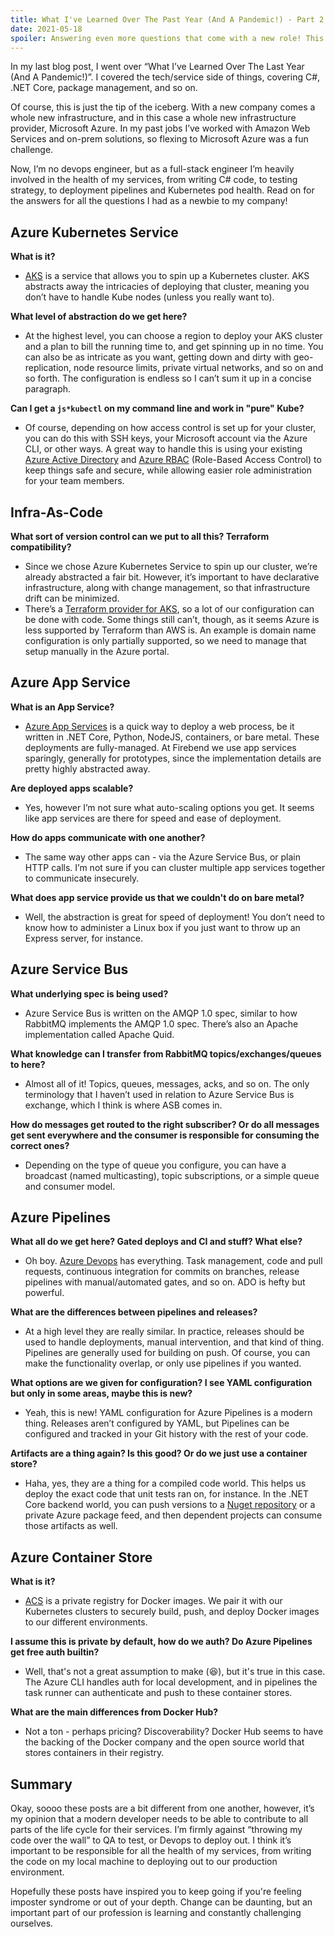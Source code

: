 ```yaml
---
title: What I've Learned Over The Past Year (And A Pandemic!) - Part 2 - Infrastructure
date: 2021-05-18
spoiler: Answering even more questions that come with a new role! This time, more questions about the infrastructure and "meta" programming side of things.
---
```


In my last blog post, I went over “What I’ve Learned Over The Last Year (And A Pandemic!)”. I covered the tech/service side of things, covering C#, .NET Core, package management, and so on.

Of course, this is just the tip of the iceberg. With a new company comes a whole new infrastructure, and in this case a whole new infrastructure provider, Microsoft Azure. In my past jobs I’ve worked with Amazon Web Services and on-prem solutions, so flexing to Microsoft Azure was a fun challenge.

Now, I’m no devops engineer, but as a full-stack engineer I’m heavily involved in the health of my services, from writing C# code, to testing strategy, to deployment pipelines and Kubernetes pod health. Read on for the answers for all the questions I had as a newbie to my company!

## Azure Kubernetes Service

**What is it?**

- [AKS](https://azure.microsoft.com/en-us/services/kubernetes-service/) is a service that allows you to spin up a Kubernetes cluster. AKS abstracts away the intricacies of deploying that cluster, meaning you don’t have to handle Kube nodes (unless you really want to).

**What level of abstraction do we get here?**

- At the highest level, you can choose a region to deploy your AKS cluster and a plan to bill the running time to, and get spinning up in no time. You can also be as intricate as you want, getting down and dirty with geo-replication, node resource limits, private virtual networks, and so on and so forth. The configuration is endless so I can’t sum it up in a concise paragraph.

**Can I get a `js*kubectl` on my command line and work in "pure" Kube?**

- Of course, depending on how access control is set up for your cluster, you can do this with SSH keys, your Microsoft account via the Azure CLI, or other ways. A great way to handle this is using your existing [Azure Active Directory](https://azure.microsoft.com/en-us/services/active-directory/) and [Azure RBAC](https://docs.microsoft.com/en-us/azure/role-based-access-control/overview) (Role-Based Access Control) to keep things safe and secure, while allowing easier role administration for your team members.

## Infra-As-Code

**What sort of version control can we put to all this? Terraform compatibility?**

- Since we chose Azure Kubernetes Service to spin up our cluster, we’re already abstracted a fair bit. However, it’s important to have declarative infrastructure, along with change management, so that infrastructure drift can be minimized.
- There’s a [Terraform provider for AKS](https://registry.terraform.io/providers/hashicorp/azurerm/latest/docs/resources/kubernetes_cluster), so a lot of our configuration can be done with code. Some things still can’t, though, as it seems Azure is less supported by Terraform than AWS is. An example is domain name configuration is only partially supported, so we need to manage that setup manually in the Azure portal.

## Azure App Service

**What is an App Service?**

- [Azure App Services](https://azure.microsoft.com/en-us/services/app-service/) is a quick way to deploy a web process, be it written in .NET Core, Python, NodeJS, containers, or bare metal. These deployments are fully-managed. At Firebend we use app services sparingly, generally for prototypes, since the implementation details are pretty highly abstracted away.

**Are deployed apps scalable?**

- Yes, however I’m not sure what auto-scaling options you get. It seems like app services are there for speed and ease of deployment.

**How do apps communicate with one another?**

- The same way other apps can - via the Azure Service Bus, or plain HTTP calls. I’m not sure if you can cluster multiple app services together to communicate insecurely.

**What does app service provide us that we couldn't do on bare metal?**

- Well, the abstraction is great for speed of deployment! You don’t need to know how to administer a Linux box if you just want to throw up an Express server, for instance.

## Azure Service Bus

**What underlying spec is being used?**

- Azure Service Bus is written on the AMQP 1.0 spec, similar to how RabbitMQ implements the AMQP 1.0 spec. There’s also an Apache implementation called Apache Quid.

**What knowledge can I transfer from RabbitMQ topics/exchanges/queues to here?**

- Almost all of it! Topics, queues, messages, acks, and so on. The only terminology that I haven’t used in relation to Azure Service Bus is exchange, which I think is where ASB comes in.

**How do messages get routed to the right subscriber? Or do all messages get sent everywhere and the consumer is responsible for consuming the correct ones?**

- Depending on the type of queue you configure, you can have a broadcast (named multicasting), topic subscriptions, or a simple queue and consumer model.

## Azure Pipelines

**What all do we get here? Gated deploys and CI and stuff? What else?**

- Oh boy. [Azure Devops](https://azure.microsoft.com/en-us/services/devops/) has everything. Task management, code and pull requests, continuous integration for commits on branches, release pipelines with manual/automated gates, and so on. ADO is hefty but powerful.

**What are the differences between pipelines and releases?**

- At a high level they are really similar. In practice, releases should be used to handle deployments, manual intervention, and that kind of thing. Pipelines are generally used for building on push. Of course, you can make the functionality overlap, or only use pipelines if you wanted.

**What options are we given for configuration? I see YAML configuration but only in some areas, maybe this is new?**

- Yeah, this is new! YAML configuration for Azure Pipelines is a modern thing. Releases aren’t configured by YAML, but Pipelines can be configured and tracked in your Git history with the rest of your code.

**Artifacts are a thing again? Is this good? Or do we just use a container store?**

- Haha, yes, they are a thing for a compiled code world. This helps us deploy the exact code that unit tests ran on, for instance. In the .NET Core backend world, you can push versions to a [Nuget repository](https://nuget.org) or a private Azure package feed, and then dependent projects can consume those artifacts as well.

## Azure Container Store

**What is it?**

- [ACS](https://azure.microsoft.com/en-us/services/container-registry/) is a private registry for Docker images. We pair it with our Kubernetes clusters to securely build, push, and deploy Docker images to our different environments.

**I assume this is private by default, how do we auth? Do Azure Pipelines get free auth builtin?**

- Well, that's not a great assumption to make (😆), but it's true in this case. The Azure CLI handles auth for local development, and in pipelines the task runner can authenticate and push to these container stores.

**What are the main differences from Docker Hub?**

- Not a ton - perhaps pricing? Discoverability? Docker Hub seems to have the backing of the Docker company and the open source world that stores containers in their registry.

## Summary

Okay, soooo these posts are a bit different from one another, however, it’s my opinion that a modern developer needs to be able to contribute to all parts of the life cycle for their services. I’m firmly against “throwing my code over the wall” to QA to test, or Devops to deploy out. I think it’s important to be responsible for all the health of my services, from writing the code on my local machine to deploying out to our production environment.

Hopefully these posts have inspired you to keep going if you're feeling imposter syndrome or out of your depth. Change can be daunting, but an important part of our profession is learning and constantly challenging ourselves.
